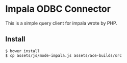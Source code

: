 # Impala ODBC Connector

This is a simple query client for impala wrote by PHP.

## Install

```
$ bower install
$ cp assets/js/mode-impala.js assets/ace-builds/src
```